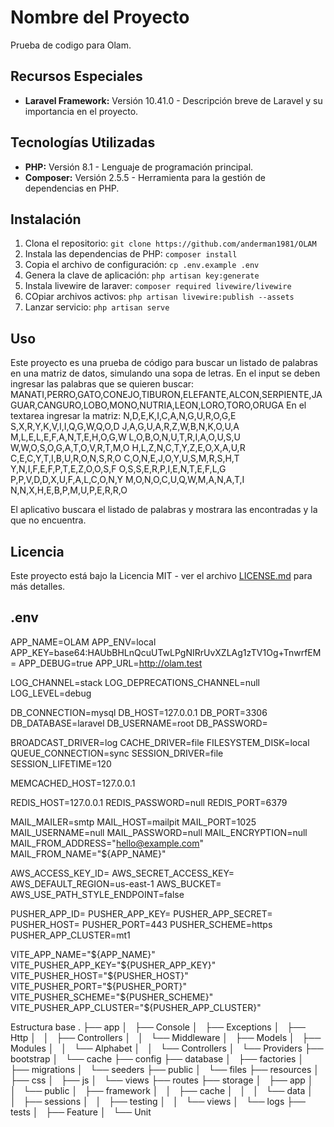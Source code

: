 # Nombre del Proyecto

Prueba de codigo para Olam.

## Recursos Especiales

- **Laravel Framework:** Versión 10.41.0 - Descripción breve de Laravel y su importancia en el proyecto.

## Tecnologías Utilizadas

- **PHP:** Versión 8.1 - Lenguaje de programación principal.
- **Composer:** Versión 2.5.5 - Herramienta para la gestión de dependencias en PHP.

## Instalación

1. Clona el repositorio: `git clone https://github.com/anderman1981/OLAM`
2. Instala las dependencias de PHP: `composer install`
3. Copia el archivo de configuración: `cp .env.example .env`
4. Genera la clave de aplicación: `php artisan key:generate`
5. Instala livewire de laraver: `composer required livewire/livewire`
6. COpiar archivos activos: `php artisan livewire:publish --assets`
7. Lanzar servicio: `php artisan serve`

## Uso

Este proyecto es una prueba de código para buscar un listado de palabras en una matriz de datos, simulando una sopa de letras.
En el input se deben ingresar las palabras que se quieren buscar: MANATI,PERRO,GATO,CONEJO,TIBURON,ELEFANTE,ALCON,SERPIENTE,JAGUAR,CANGURO,LOBO,MONO,NUTRIA,LEON,LORO,TORO,ORUGA
En el textarea ingresar la matriz:
N,D,E,K,I,C,A,N,G,U,R,O,G,E
S,X,R,Y,K,V,I,I,Q,G,W,Q,O,D
J,A,G,U,A,R,Z,W,B,N,K,O,U,A
M,L,E,L,E,F,A,N,T,E,H,O,G,W
L,O,B,O,N,U,T,R,I,A,O,U,S,U
W,W,O,S,O,G,A,T,O,V,R,T,M,O
H,L,Z,N,C,T,Y,Z,E,O,X,A,U,R
C,E,C,Y,T,I,B,U,R,O,N,S,R,O
C,O,N,E,J,O,Y,U,S,M,R,S,H,T
Y,N,I,F,E,F,P,T,E,Z,O,O,S,F
O,S,S,E,R,P,I,E,N,T,E,F,L,G
P,P,V,D,D,X,U,F,A,L,C,O,N,Y
M,O,N,O,C,U,Q,W,M,A,N,A,T,I
N,N,X,H,E,B,P,M,U,P,E,R,R,O

El aplicativo buscara el listado de palabras y mostrara las encontradas y la que no encuentra.


## Licencia

Este proyecto está bajo la Licencia MIT - ver el archivo [LICENSE.md](LICENSE.md) para más detalles.


## .env
APP_NAME=OLAM
APP_ENV=local
APP_KEY=base64:HAUbBHLnQcuUTwLPgNIRrUvXZLAg1zTV1Og+TnwrfEM=
APP_DEBUG=true
APP_URL=http://olam.test

LOG_CHANNEL=stack
LOG_DEPRECATIONS_CHANNEL=null
LOG_LEVEL=debug

DB_CONNECTION=mysql
DB_HOST=127.0.0.1
DB_PORT=3306
DB_DATABASE=laravel
DB_USERNAME=root
DB_PASSWORD=

BROADCAST_DRIVER=log
CACHE_DRIVER=file
FILESYSTEM_DISK=local
QUEUE_CONNECTION=sync
SESSION_DRIVER=file
SESSION_LIFETIME=120

MEMCACHED_HOST=127.0.0.1

REDIS_HOST=127.0.0.1
REDIS_PASSWORD=null
REDIS_PORT=6379

MAIL_MAILER=smtp
MAIL_HOST=mailpit
MAIL_PORT=1025
MAIL_USERNAME=null
MAIL_PASSWORD=null
MAIL_ENCRYPTION=null
MAIL_FROM_ADDRESS="hello@example.com"
MAIL_FROM_NAME="${APP_NAME}"

AWS_ACCESS_KEY_ID=
AWS_SECRET_ACCESS_KEY=
AWS_DEFAULT_REGION=us-east-1
AWS_BUCKET=
AWS_USE_PATH_STYLE_ENDPOINT=false

PUSHER_APP_ID=
PUSHER_APP_KEY=
PUSHER_APP_SECRET=
PUSHER_HOST=
PUSHER_PORT=443
PUSHER_SCHEME=https
PUSHER_APP_CLUSTER=mt1

VITE_APP_NAME="${APP_NAME}"
VITE_PUSHER_APP_KEY="${PUSHER_APP_KEY}"
VITE_PUSHER_HOST="${PUSHER_HOST}"
VITE_PUSHER_PORT="${PUSHER_PORT}"
VITE_PUSHER_SCHEME="${PUSHER_SCHEME}"
VITE_PUSHER_APP_CLUSTER="${PUSHER_APP_CLUSTER}"


Estructura base
.
├── app
│   ├── Console
│   ├── Exceptions
│   ├── Http
│   │   ├── Controllers
│   │   └── Middleware
│   ├── Models
│   ├── Modules
│   │   └── Alphabet
│   │       └── Controllers
│   └── Providers
├── bootstrap
│   └── cache
├── config
├── database
│   ├── factories
│   ├── migrations
│   └── seeders
├── public
│   └── files
├── resources
│   ├── css
│   ├── js
│   └── views
├── routes
├── storage
│   ├── app
│   │   └── public
│   ├── framework
│   │   ├── cache
│   │   │   └── data
│   │   ├── sessions
│   │   ├── testing
│   │   └── views
│   └── logs
├── tests
│   ├── Feature
│   └── Unit
